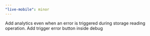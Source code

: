 ```yaml
---
"live-mobile": minor
---
```


Add analytics even when an error is triggered during storage reading operation. Add trigger error button inside debug
